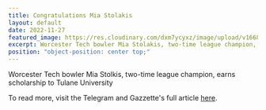 ```yaml
---
title: Congratulations Mia Stolakis
layout: default
date: 2022-11-27
featured_image: https://res.cloudinary.com/dxm7ycyxz/image/upload/v1668016854/2022/03/mia_jwmup4.jpg
excerpt: Worcester Tech bowler Mia Stolakis, two-time league champion, earns scholarship to Tulane University.
position: "object-position: center top;"
---
```


Worcester Tech bowler Mia Stolkis, two-time league champion, earns scholarship to Tulane University

To read more, visit the Telegram and Gazzette's full article [here](https://www.telegram.com/story/sports/high-school/2022/01/17/worcester-tech-bowler-mia-stolakis-two-time-league-champion-earns-scholarship-tulane-university/6549311001/).